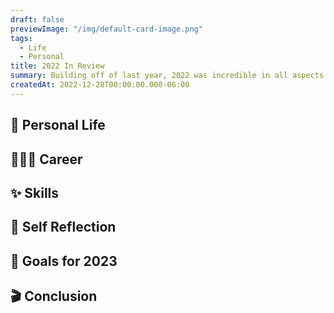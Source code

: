 ```yaml
---
draft: false
previewImage: "/img/default-card-image.png"
tags:
  - Life
  - Personal
title: 2022 In Review
summary: Building off of last year, 2022 was incredible in all aspects of my life.
createdAt: 2022-12-28T00:00:00.000-06:00
---
```


## 🐜 Personal Life

## 👨🏾‍💻 Career

## ✨ Skills

## 🧞 Self Reflection

## 🎯 Goals for 2023

## 🎬 Conclusion
